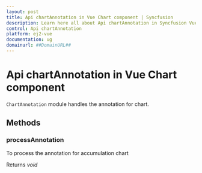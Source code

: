 ```yaml
---
layout: post
title: Api chartAnnotation in Vue Chart component | Syncfusion
description: Learn here all about Api chartAnnotation in Syncfusion Vue Chart component of Syncfusion Essential JS 2 and more.
control: Api chartAnnotation 
platform: ej2-vue
documentation: ug
domainurl: ##DomainURL##
---
```


# Api chartAnnotation in Vue Chart component

`ChartAnnotation` module handles the annotation for chart.

## Methods

### processAnnotation

To process the annotation for accumulation chart

Returns *void*
